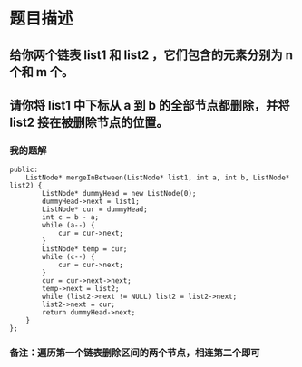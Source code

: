 # 题目描述
## 给你两个链表 list1 和 list2 ，它们包含的元素分别为 n 个和 m 个。
## 请你将 list1 中下标从 a 到 b 的全部节点都删除，并将list2 接在被删除节点的位置。
### 我的题解
```class Solution {
public:
    ListNode* mergeInBetween(ListNode* list1, int a, int b, ListNode* list2) {
        ListNode* dummyHead = new ListNode(0);
        dummyHead->next = list1;
        ListNode* cur = dummyHead;
        int c = b - a;
        while (a--) {
            cur = cur->next;
        }
        ListNode* temp = cur;
        while (c--) {
            cur = cur->next;
        }
        cur = cur->next->next;
        temp->next = list2;
        while (list2->next != NULL) list2 = list2->next;
        list2->next = cur;
        return dummyHead->next;
    }
};
```
### **备注**：遍历第一个链表删除区间的两个节点，相连第二个即可